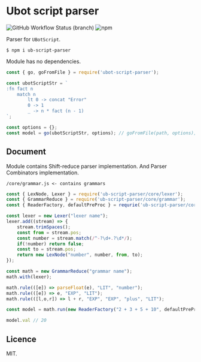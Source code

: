 # Ubot script parser

![GitHub Workflow Status (branch)](https://img.shields.io/github/workflow/status/soniceelijah/ubot-script-parser/Test/main)
![npm](https://img.shields.io/npm/v/ub-script-parser)

Parser for `UBotScript`. 

```
$ npm i ub-script-parser
```

Module has no dependencies.

```js
const { go, goFromFile } = require('ubot-script-parser');

const ubotScriptStr = `
:fn fact n
    match n
        lt 0 -> concat "Error"
        0 -> 1
        _ -> n * fact (n - 1)
`;

const options = {};
const model = go(ubotScriptStr, options); // goFromFile(path, options);
```

## Document

Module contains Shift-reduce parser implementation. And Parser Combinators implementation. 

```
/core/grammar.js <- contains grammars
```

```js
const { LexNode, Lexer } = require('ub-script-parser/core/lexer');
const { GrammarReduce } = require('ub-script-parser/core/grammar');
const { ReaderFactory, defaultPreProc } = requrie('ub-script-parser/core/reader');

const lexer = new Lexer("lexer name");
lexer.add((stream) => {
    stream.trimSpaces();
    const from = stream.pos;
    const number = stream.match(/^-?\d+.?\d*/);
    if(!number) return false;
    const to = stream.pos;
    return new LexNode("number", number, from, to); 
});

const math = new GrammarReduce("grammar name");
math.with(lexer);

math.rule(([e]) => parseFloat(e), "LIT", "number");
math.rule(([e]) => e, "EXP", "LIT");
math.rule(([l,o,r]) => l + r, "EXP", "EXP", "plus", "LIT");

const model = math.run(new ReaderFactory("2 + 3 + 5 + 10", defaultPreProc), {});

model.val // 20 
```

## Licence

MIT.
